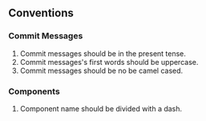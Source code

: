 ## Conventions

### Commit Messages

1. Commit messages should be in the present tense.
2. Commit messages's first words should be uppercase.
3. Commit messages should be no be camel cased.

### Components

1. Component name should be divided with a dash.
